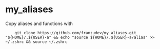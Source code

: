 # my_aliases

Copy aliases and functions with

```
	git clone https://github.com/franzudev/my_aliases.git "${HOME}/.${USER}-a" && echo "source ${HOME}/.${USER}-a/alias" >> ~/.zshrc && source ~/.zshrc
```
